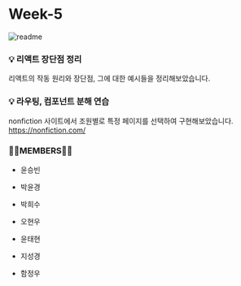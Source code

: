# Week-5
  ![readme](https://user-images.githubusercontent.com/123251211/235480432-670f5fcc-8b14-42e7-b317-d7c9a57e8670.png)

### 💡 리액트 장단점 정리
리액트의 작동 원리와 장단점, 그에 대한 예시들을 정리해보았습니다.
<br/>
### 💡 라우팅, 컴포넌트 분해 연습
nonfiction 사이트에서 조원별로 특정 페이지를 선택하여 구현해보았습니다.
<br/> https://nonfiction.com/


### 👩‍💻MEMBERS👨‍💻
- 윤승빈

- 박윤경 

- 박희수 

- 오현우 

- 윤태현

- 지성경

- 함정우 
